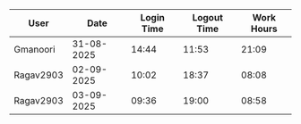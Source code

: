 | User | Date | Login Time | Logout Time | Work Hours |
|------|------|------------|-------------|------------|
| Gmanoori | 31-08-2025 | 14:44 | 11:53 | 21:09 |
| Ragav2903 | 02-09-2025 | 10:02 | 18:37 | 08:08 |
| Ragav2903 | 03-09-2025 | 09:36 | 19:00 | 08:58 |
